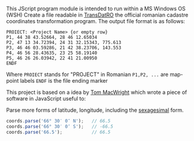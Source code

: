 This JScript program module is intended to run within a MS Windows OS (WSH)
Create a file readable in [TransDatRO](http://www.ancpi.ro/pages/download.php?lang=ro) the official romanian
cadastre coordinates transformation program.
The output file format is as follows:

```code
PROIECT: <Project Name> {or empty row}
P1, 44 38 43.52664, 28 46 12.65034
P2, 47 13 34.72394, 24 31 32.15343, 775.613
P3, 46 46 03.59286, 21 42 38.23706, 143.553
P4, 46 56 28.43635, 23 25 58.19140
P5, 46 26 26.03942, 22 41 21.00950
ENDF
``` 
Where
```PROIECT``` stands for "PROJECT" in Romanian
```P1,P2, ...``` are map-point labels
```ENDF``` is the file ending marker

This project is based on a idea by [Tom MacWright](https://github.com/tmcw)
which wrote a piece of software in JavaScript useful to:

Parse more forms of latitude, longitude, including the
[sexagesimal](http://en.wikipedia.org/wiki/Sexagesimal) form.

```javascript
coords.parse('66° 30′ 0″ N');	// 66.5
coords.parse('66° 30′ 0″ S');	// -66.5
coords.parse('66.5');			// 66.5
```
